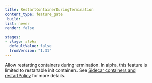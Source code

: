 ```yaml
---
title: RestartContainerDuringTermination
content_type: feature_gate
_build:
list: never
render: false

stages:
- stage: alpha
  defaultValue: false
  fromVersion: "1.31"
---
```

Allow restarting containers during termination.
In alpha, this feature is limited to restartable init containers.
See [Sidecar containers and restartPolicy](/docs/concepts/workloads/pods/sidecar-containers/)
for more details.